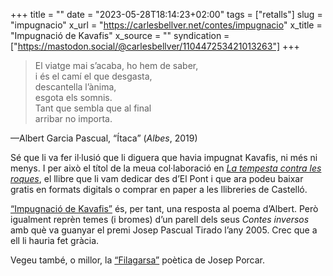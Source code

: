 +++
title = ""
date = "2023-05-28T18:14:23+02:00"
tags = ["retalls"]
slug = "impugnacio"
x_url = "https://carlesbellver.net/contes/impugnacio"
x_title = "Impugnació de Kavafis"
x_source = ""
syndication = ["https://mastodon.social/@carlesbellver/110447253421013263"]
+++

> El viatge mai s’acaba, ho hem de saber,  
> i és el camí el que desgasta,  
> descantella l’ànima,  
> esgota els somnis.  
> Tant que sembla que al final  
> arribar no importa.

—Albert Garcia Pascual, “Ítaca” (*Albes*, 2019)

Sé que li va fer il·lusió que li diguera que havia impugnat Kavafis, ni més ni menys. I per això el títol de la meua col·laboració en [*La tempesta contra les roques*](https://www.elpontdeleslletres.cat/2023/05/09/la-tempesta-contra-les-roques/), el llibre que li vam dedicar des d’El Pont i que ara podeu baixar gratis en formats digitals o comprar en paper a les llibreries de Castelló.

[“Impugnació de Kavafis”](/contes/impugnacio) és, per tant, una resposta al poema d’Albert. Però igualment reprèn temes (i bromes) d’un parell dels seus *Contes inversos* amb què va guanyar el premi Josep Pascual Tirado l’any 2005. Crec que a ell li hauria fet gràcia.

Vegeu també, o millor, la [“Filagarsa”](https://www.porcar.net/2023/05/28/filagarsa-poema-homenatge/) poètica de Josep Porcar.
